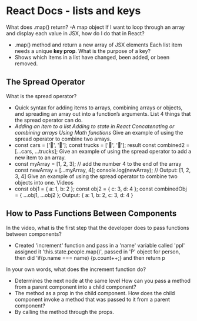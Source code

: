 # React Docs - lists and keys
What does .map() return? 
  -A map object
If I want to loop through an array and display each value in JSX, how do I do that in React?
  - .map() method and return a new array of JSX elements
Each list item needs a unique **key prop**.
What is the purpose of a key?
  - Shows which items in a list have changed, been added, or been removed.

## The Spread Operator
What is the spread operator?
  - Quick syntax for adding items to arrays, combining arrays or objects, and spreading an array out into a function’s arguments.
List 4 things that the spread operator can do.
  - *Adding an item to a list*
    *Adding to state in React*
    *Concatenating or combining arrays*
    *Using Math functions*
Give an example of using the spread operator to combine two arrays.
  - const cars = ['🚗', '🚙'];
   const trucks = ['🚚', '🚛'];
  result  const combined2 = [...cars, ...trucks];
Give an example of using the spread operator to add a new item to an array.
  - const myArray = [1, 2, 3];
// add the number 4 to the end of the array
const newArray = [...myArray, 4];
console.log(newArray); // Output: [1, 2, 3, 4]
Give an example of using the spread operator to combine two objects into one.
Videos
  - const obj1 = { a: 1, b: 2 };
    const obj2 = { c: 3, d: 4 };
    const combinedObj = { ...obj1, ...obj2 };
    Output: { a: 1, b: 2, c: 3, d: 4 }

## How to Pass Functions Between Components
In the video, what is the first step that the developer does to pass functions between components?
  - Created 'increment' function and pass in a 'name' variable called 'ppl' assigned it 'this.state.people.map()', passed in 'P' object for person, then did 'if(p.name === name) {p.count++;} and then return p


In your own words, what does the increment function do?
  - Determines the next node at the same level
How can you pass a method from a parent component into a child component?
  - The method as a prop in the child component.
How does the child component invoke a method that was passed to it from a parent component?
  - By calling the method through the props.